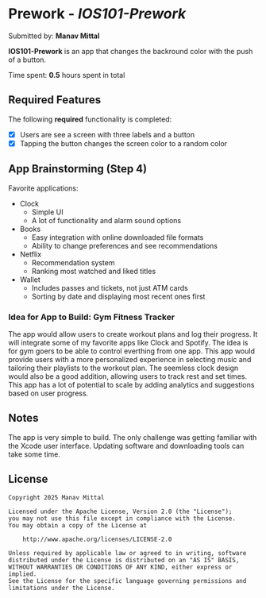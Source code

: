 # Prework - *IOS101-Prework*

Submitted by: **Manav Mittal**

**IOS101-Prework** is an app that changes the backround color with the push of a button. 

Time spent: **0.5** hours spent in total

## Required Features

The following **required** functionality is completed:

- [x] Users are see a screen with three labels and a button
- [x] Tapping the button changes the screen color to a random color
 
## App Brainstorming (Step 4)

Favorite applications: 
- Clock
    - Simple UI
    - A lot of functionality and alarm sound options
- Books
    - Easy integration with online downloaded file formats
    - Ability to change preferences and see recommendations
- Netflix
    - Recommendation system
    - Ranking most watched and liked titles
- Wallet
    - Includes passes and tickets, not just ATM cards
    - Sorting by date and displaying most recent ones first

### Idea for App to Build: Gym Fitness Tracker
The app would allow users to create workout plans and log their progress. It will integrate some of my favorite apps like Clock and Spotify. The idea is for gym goers to be able to control everthing from one app. This app would provide users with a more personalized experience in selecting music and tailoring their playlists to the workout plan. The seemless clock design would also be a good addition, allowing users to track rest and set times. This app has a lot of potential to scale by adding analytics and suggestions based on user progress. 


## Notes

The app is very simple to build. The only challenge was getting familiar with the Xcode user interface. Updating software and downloading tools can take some time. 

## License

    Copyright 2025 Manav Mittal

    Licensed under the Apache License, Version 2.0 (the "License");
    you may not use this file except in compliance with the License.
    You may obtain a copy of the License at

        http://www.apache.org/licenses/LICENSE-2.0

    Unless required by applicable law or agreed to in writing, software
    distributed under the License is distributed on an "AS IS" BASIS,
    WITHOUT WARRANTIES OR CONDITIONS OF ANY KIND, either express or implied.
    See the License for the specific language governing permissions and
    limitations under the License.
    
